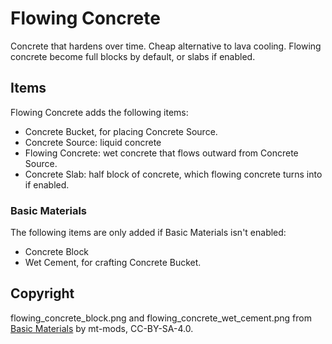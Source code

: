 # Flowing Concrete
Concrete that hardens over time. Cheap alternative to lava cooling. Flowing concrete become full blocks by default, or slabs if enabled.

## Items
Flowing Concrete adds the following items:
* Concrete Bucket, for placing Concrete Source.
* Concrete Source: liquid concrete
* Flowing Concrete: wet concrete that flows outward from Concrete Source.
* Concrete Slab: half block of concrete, which flowing concrete turns into if enabled.
### Basic Materials
The following items are only added if Basic Materials isn't enabled:
* Concrete Block
* Wet Cement, for crafting Concrete Bucket.

## Copyright
flowing_concrete_block.png and flowing_concrete_wet_cement.png from [Basic Materials](https://github.com/mt-mods/basic_materials) by mt-mods, CC-BY-SA-4.0.
